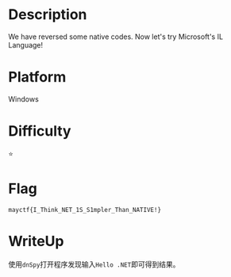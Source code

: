 # Description
We have reversed some native codes. Now let's try Microsoft's IL Language!

# Platform
Windows

# Difficulty
⭐

# Flag
`mayctf{I_Think_NET_1S_S1mpler_Than_NATIVE!}`

# WriteUp
使用`dnSpy`打开程序发现输入`Hello .NET`即可得到结果。
